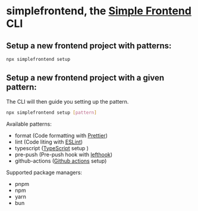 # simplefrontend, the [Simple Frontend](<[https://](https://www.simplefrontend.dev/)>) CLI

## Setup a new frontend project with patterns:

```bash
npx simplefrontend setup
```

## Setup a new frontend project with a given pattern:

The CLI will then guide you setting up the pattern.

```bash
npx simplefrontend setup [pattern]
```

Available patterns:

- format (Code formatting with [Prettier](https://prettier.io/))
- lint (Code liting with [ESLint](https://eslint.org/))
- typescript ([TypeScript](https://www.typescriptlang.org/) setup )
- pre-push (Pre-push hook with [lefthook](https://github.com/evilmartians/lefthook))
- github-actions ([Github actions](https://docs.github.com/en/actions) setup)

Supported package managers:

- pnpm
- npm
- yarn
- bun
